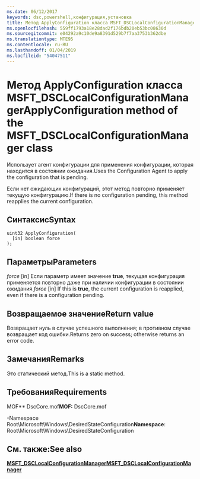 ```yaml
---
ms.date: 06/12/2017
keywords: dsc,powershell,конфигурация,установка
title: Метод ApplyConfiguration класса MSFT_DSCLocalConfigurationManager
ms.openlocfilehash: 559ff1793a18e28dad2f176bdb20eb53bc08630d
ms.sourcegitcommit: e04292a9c10de9a8391d529b7f7aa3753b362dbe
ms.translationtype: MTE95
ms.contentlocale: ru-RU
ms.lasthandoff: 01/04/2019
ms.locfileid: "54047511"
---
```

# <a name="applyconfiguration-method-of-the-msftdsclocalconfigurationmanager-class"></a><span data-ttu-id="b68c7-103">Метод ApplyConfiguration класса MSFT_DSCLocalConfigurationManager</span><span class="sxs-lookup"><span data-stu-id="b68c7-103">ApplyConfiguration method of the MSFT_DSCLocalConfigurationManager class</span></span>

<span data-ttu-id="b68c7-104">Использует агент конфигурации для применения конфигурации, которая находится в состоянии ожидания.</span><span class="sxs-lookup"><span data-stu-id="b68c7-104">Uses the Configuration Agent to apply the configuration that is pending.</span></span>

<span data-ttu-id="b68c7-105">Если нет ожидающих конфигураций, этот метод повторно применяет текущую конфигурацию.</span><span class="sxs-lookup"><span data-stu-id="b68c7-105">If there is no configuration pending, this method reapplies the current configuration.</span></span>

## <a name="syntax"></a><span data-ttu-id="b68c7-106">Синтаксис</span><span class="sxs-lookup"><span data-stu-id="b68c7-106">Syntax</span></span>

```mof
uint32 ApplyConfiguration(
  [in] boolean force
);
```

## <a name="parameters"></a><span data-ttu-id="b68c7-107">Параметры</span><span class="sxs-lookup"><span data-stu-id="b68c7-107">Parameters</span></span>

<span data-ttu-id="b68c7-108">*force* \[in\] Если параметр имеет значение **true**, текущая конфигурация применяется повторно даже при наличии конфигурации в состоянии ожидания.</span><span class="sxs-lookup"><span data-stu-id="b68c7-108">*force* \[in\] If this is **true**, the current configuration is reapplied, even if there is a configuration pending.</span></span>

## <a name="return-value"></a><span data-ttu-id="b68c7-109">Возвращаемое значение</span><span class="sxs-lookup"><span data-stu-id="b68c7-109">Return value</span></span>

<span data-ttu-id="b68c7-110">Возвращает нуль в случае успешного выполнения; в противном случае возвращает код ошибки.</span><span class="sxs-lookup"><span data-stu-id="b68c7-110">Returns zero on success; otherwise returns an error code.</span></span>

## <a name="remarks"></a><span data-ttu-id="b68c7-111">Замечания</span><span class="sxs-lookup"><span data-stu-id="b68c7-111">Remarks</span></span>

<span data-ttu-id="b68c7-112">Это статический метод.</span><span class="sxs-lookup"><span data-stu-id="b68c7-112">This is a static method.</span></span>

## <a name="requirements"></a><span data-ttu-id="b68c7-113">Требования</span><span class="sxs-lookup"><span data-stu-id="b68c7-113">Requirements</span></span>

<span data-ttu-id="b68c7-114">MOF\*\* DscCore.mof</span><span class="sxs-lookup"><span data-stu-id="b68c7-114">**MOF:** DscCore.mof</span></span>

<span data-ttu-id="b68c7-115">-Namespace Root\Microsoft\Windows\DesiredStateConfiguration</span><span class="sxs-lookup"><span data-stu-id="b68c7-115">**Namespace**: Root\Microsoft\Windows\DesiredStateConfiguration</span></span>

## <a name="see-also"></a><span data-ttu-id="b68c7-116">См. также:</span><span class="sxs-lookup"><span data-stu-id="b68c7-116">See also</span></span>

[<span data-ttu-id="b68c7-117">**MSFT_DSCLocalConfigurationManager**</span><span class="sxs-lookup"><span data-stu-id="b68c7-117">**MSFT_DSCLocalConfigurationManager**</span></span>](msft-dsclocalconfigurationmanager.md)